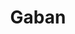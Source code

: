 ---
continent: Gundras
date created: Tuesday, February 25th 2025, 10:44:22 pm
date modified: Tuesday, March 18th 2025, 10:33:11 pm
eleventyNavigation:
  key: Gaban
  parent: Gundras
herocolor0: 214
herocolor1: 207
herocolor2: 184
layout: base.njk
parentpath: src/garden\🌐Worldbuilding\Material Plane\🏰 Gundras/Gundras.md
path: /garden%5C%F0%9F%8C%90Worldbuilding%5CMaterial%20Plane%5C%F0%9F%8F%B0%20Gundras%5CRegions%20-%20Cities%5CGaban/
plane: Material Plane
title: Gaban
---